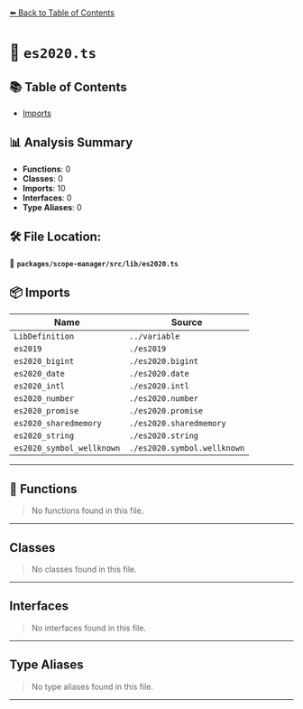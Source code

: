 [⬅️ Back to Table of Contents](../../../../index.md)

# 📄 `es2020.ts`

## 📚 Table of Contents

- [Imports](#imports)

## 📊 Analysis Summary

- **Functions**: 0
- **Classes**: 0
- **Imports**: 10
- **Interfaces**: 0
- **Type Aliases**: 0

## 🛠️ File Location:
📂 **`packages/scope-manager/src/lib/es2020.ts`**

## 📦 Imports

| Name | Source |
|------|--------|
| `LibDefinition` | `../variable` |
| `es2019` | `./es2019` |
| `es2020_bigint` | `./es2020.bigint` |
| `es2020_date` | `./es2020.date` |
| `es2020_intl` | `./es2020.intl` |
| `es2020_number` | `./es2020.number` |
| `es2020_promise` | `./es2020.promise` |
| `es2020_sharedmemory` | `./es2020.sharedmemory` |
| `es2020_string` | `./es2020.string` |
| `es2020_symbol_wellknown` | `./es2020.symbol.wellknown` |


---

## 🔧 Functions

> No functions found in this file.


---

## Classes

> No classes found in this file.


---

## Interfaces

> No interfaces found in this file.


---

## Type Aliases

> No type aliases found in this file.


---